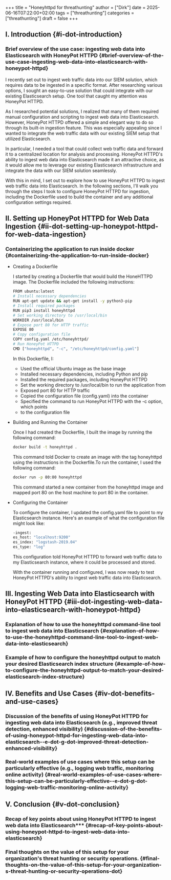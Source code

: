 +++
title = "Honeyhttpd for threathunting"
author = ["Dirk"]
date = 2025-06-16T07:22:00+02:00
tags = ["threathunting"]
categories = ["threathunting"]
draft = false
+++

## I. Introduction {#i-dot-introduction}


### Brief overview of the use case: ingesting web data into Elasticsearch with HoneyPot HTTPD {#brief-overview-of-the-use-case-ingesting-web-data-into-elasticsearch-with-honeypot-httpd}

I recently set out to ingest web traffic data into our SIEM solution, which
requires data to be ingested in a specific format. After researching various
options, I sought an easy-to-use solution that could integrate with our
existing Elasticsearch setup. One tool that caught my attention was
HoneyPot HTTPD.

<!--more-->

As I researched potential solutions, I realized that many of them required
manual configuration and scripting to ingest web data into Elasticsearch.
However, HoneyPot HTTPD offered a simple and elegant way to do so through
its built-in ingestion feature. This was especially appealing since I wanted
to integrate the web traffic data with our existing SIEM setup that utilized
Elasticsearch.

<!--more-->

In particular, I needed a tool that could collect web traffic data and forward
it to a centralized location for analysis and processing. HoneyPot HTTPD's
ability to ingest web data into Elasticsearch made it an attractive choice,
as it would allow me to leverage our existing Elasticsearch infrastructure
and integrate the data with our SIEM solution seamlessly.

<!--more-->

With this in mind, I set out to explore how to use HoneyPot HTTPD to ingest
web traffic data into Elasticsearch. In the following sections, I'll walk
you through the steps I took to configure HoneyPot HTTPD for ingestion,
including the Dockerfile used to build the container and any additional
configuration settings required.


## II. Setting up HoneyPot HTTPD for Web Data Ingestion {#ii-dot-setting-up-honeypot-httpd-for-web-data-ingestion}


### Containerizing the application to run inside docker {#containerizing-the-application-to-run-inside-docker}

<!--list-separator-->

-  Creating a Dockerfile

    I started by creating a Dockerfile that would build the HoneHTTPD image.
    The Dockerfile included the following instructions:

    ```sh
    FROM ubuntu:latest
    # Install necessary dependencies
    RUN apt-get update && apt-get install -y python3-pip
    # Install required packages
    RUN pip3 install honeyhttpd
    # Set working directory to /usr/local/bin
    WORKDIR /usr/local/bin
    # Expose port 80 for HTTP traffic
    EXPOSE 80
    # Copy configuration file
    COPY config.yaml /etc/honeyhttpd/
    # Run HoneyPot HTTPD
    CMD ["honeyhttpd", "-c", "/etc/honeyhttpd/config.yaml"]
    ```

    In this Dockerfile, I:

    -   Used the official Ubuntu image as the base image
    -   Installed necessary dependencies, including Python and pip
    -   Installed the required packages, including HoneyPot HTTPD
    -   Set the working directory to /usr/local/bin to run the application from
    -   Exposed port 80 for HTTP traffic
    -   Copied the configuration file (config.yaml) into the container
    -   Specified the command to run HoneyPot HTTPD with the -c option, which points
    -   to the configuration file

<!--list-separator-->

-  Building and Running the Container

    Once I had created the Dockerfile, I built the image by running
    the following command:

    ```sh
    docker build -t honeyhttpd .
    ```

    This command told Docker to create an image with the tag honeyhttpd using
    the instructions in the Dockerfile.To run the container, I used
    the following command:

    ```sh
    docker run -p 80:80 honeyhttpd
    ```

    This command started a new container from the honeyhttpd image and mapped
    port 80 on the host machine to port 80 in the container.

<!--list-separator-->

-  Configuring the Container

    To configure the container, I updated the config.yaml file to point to
    my Elasticsearch instance. Here's an example of what the configuration
    file might look like:

    ```sh
    -ingest:
    es_host: "localhost:9200"
    es_index: "logstash-2019.04"
    es_type: "log"
    ```

    This configuration told HoneyPot HTTPD to forward web traffic data to
    my Elasticsearch instance, where it could be processed and stored.

    With the container running and configured, I was now ready to test
    HoneyPot HTTPD's ability to ingest web traffic data into Elasticsearch.


## III. Ingesting Web Data into Elasticsearch with HoneyPot HTTPD {#iii-dot-ingesting-web-data-into-elasticsearch-with-honeypot-httpd}


### Explanation of how to use the honeyhttpd command-line tool to ingest web data into Elasticsearch {#explanation-of-how-to-use-the-honeyhttpd-command-line-tool-to-ingest-web-data-into-elasticsearch}


### Example of how to configure the honeyhttpd output to match your desired Elasticsearch index structure {#example-of-how-to-configure-the-honeyhttpd-output-to-match-your-desired-elasticsearch-index-structure}


## IV. Benefits and Use Cases {#iv-dot-benefits-and-use-cases}


### Discussion of the benefits of using HoneyPot HTTPD for ingesting web data into Elasticsearch (e.g., improved threat detection, enhanced visibility) {#discussion-of-the-benefits-of-using-honeypot-httpd-for-ingesting-web-data-into-elasticsearch--e-dot-g-dot-improved-threat-detection-enhanced-visibility}


### Real-world examples of use cases where this setup can be particularly effective (e.g., logging web traffic, monitoring online activity) {#real-world-examples-of-use-cases-where-this-setup-can-be-particularly-effective--e-dot-g-dot-logging-web-traffic-monitoring-online-activity}


## V. Conclusion {#v-dot-conclusion}


### Recap of key points about using HoneyPot HTTPD to ingest web data into Elasticsearch\*\*\* {#recap-of-key-points-about-using-honeypot-httpd-to-ingest-web-data-into-elasticsearch}


### Final thoughts on the value of this setup for your organization's threat hunting or security operations. {#final-thoughts-on-the-value-of-this-setup-for-your-organization-s-threat-hunting-or-security-operations-dot}
